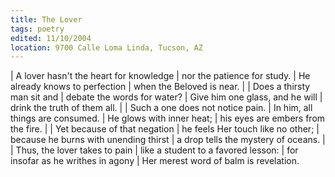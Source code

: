 ```yaml
---
title: The Lover
tags: poetry
edited: 11/10/2004
location: 9700 Calle Loma Linda, Tucson, AZ
---
```


| A lover hasn't the heart for knowledge
| nor the patience for study.
| He already knows to perfection
| when the Beloved is near.
|
| Does a thirsty man sit and
| debate the words for water?
| Give him one glass, and he will
| drink the truth of them all.
|
| Such a one does not notice pain.
| In him, all things are consumed.
| He glows with inner heat;
| his eyes are embers from the fire.
|
| Yet because of that negation
| he feels Her touch like no other;
| because he burns with unending thirst
| a drop tells the mystery of oceans.
|
| Thus, the lover takes to pain
| like a student to a favored lesson:
| for insofar as he writhes in agony
| Her merest word of balm is revelation.
